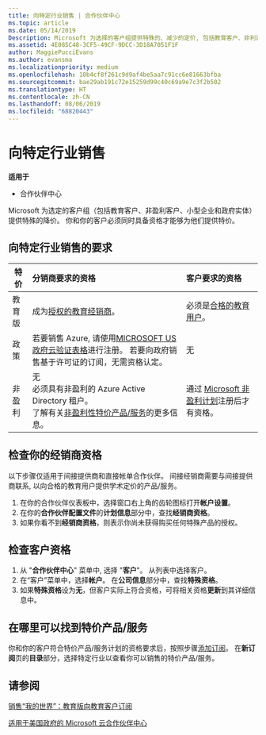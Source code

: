 ```yaml
---
title: 向特定行业销售 | 合作伙伴中心
ms.topic: article
ms.date: 05/14/2019
Description: Microsoft 为选择的客户组提供特殊的、减少的定价, 包括教育客户、非利润客户和政府用户。
ms.assetid: 4E085C48-3CF5-49CF-9DCC-3D18A7051F1F
author: MaggiePucciEvans
ms.author: evansma
ms.localizationpriority: medium
ms.openlocfilehash: 10b4cf8f261c9d9af4be5aa7c91cc6e81663bfba
ms.sourcegitcommit: bae29ab191c72e15259d99c40c69a9e7c3f2b502
ms.translationtype: HT
ms.contentlocale: zh-CN
ms.lasthandoff: 08/06/2019
ms.locfileid: "68820443"
---
```

# <a name="sell-to-specialized-industries"></a>向特定行业销售

**适用于**

-  合作伙伴中心

Microsoft 为选定的客户组（包括教育客户、非盈利客户、小型企业和政府实体）提供特殊的降价。 你和你的客户必须同时具备资格才能够为他们提供特价。 

## <a name="requirements-to-sell-to-specialized-industries"></a>向特定行业销售的要求

|**特价**   |**分销商要求的资格**   |**客户要求的资格**   |
|----------------------------|:---------------------------------|:------------------------------------------|
|教育版   |成为[授权的教育经销商](https://www.mepn.com)。   | 必须是[合格的教育用户](https://www.microsoftvolumelicensing.com/DocumentSearch.aspx?Mode=3&DocumentTypeId=7)。   |
|政策   |若要销售 Azure, 请使用[MICROSOFT US 政府云验证表格](https://azuregov.microsoft.com/csp)进行注册。 若要向政府销售基于许可证的订阅，无需资格认定。|   无|
|非盈利  |无<br>必须具有非盈利的 Azure Active Directory 租户。<br>了解有关[非盈利性特价产品/服务](https://assetsprod.microsoft.com/mpn/nonprofit-skus-in-csp-faq.pdf)的更多信息。   |通过 [Microsoft 非盈利计划](https://nonprofit.microsoft.com/#/register)注册后才有资格。   |


## <a name="check-your-reseller-qualifications"></a>检查你的经销商资格

以下步骤仅适用于间接提供商和直接帐单合作伙伴。 间接经销商需要与间接提供商联系, 以向合格的教育用户提供学术定价的产品/服务。 

1.  在你的合作伙伴仪表板中，选择窗口右上角的齿轮图标打开**帐户设置**。
2.  在你的**合作伙伴配置文件**的**计划信息**部分中，查找**经销商资格**。
3.  如果你看不到**经销商资格**，则表示你尚未获得购买任何特殊产品的授权。

## <a name="check-the-customer-qualifications"></a>检查客户资格

1.  从 "**合作伙伴中心**" 菜单中, 选择 "**客户**"。 从列表中选择客户。
2.  在“客户”菜单中，选择**帐户**。 在**公司信息**部分中，查找**特殊资格**。
3.  如果**特殊资格**设为**无**，但客户实际上符合资格，可将相关资格**更新**到其详细信息中。

## <a name="where-to-find-special-offers"></a>在哪里可以找到特价产品/服务

你和你的客户符合特价产品/服务计划的资格要求后，按照步骤[添加订阅](create-a-new-subscription.md)。 在**新订阅**页的**目录**部分，选择特定行业以查看你可以销售的特价产品/服务。

## <a name="see-also"></a>请参阅

[销售“我的世界”：教育版向教育客户订阅](minecraft-subscriptions.md)

[适用于美国政府的 Microsoft 云合作伙伴中心](partner-center-for-microsoft-us-govt-cloud.md)


 

 

 



